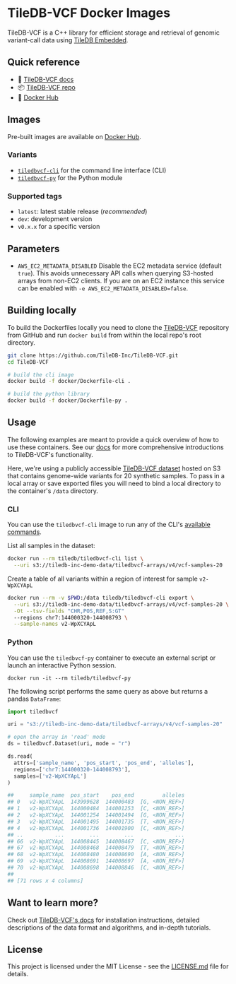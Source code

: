 # TileDB-VCF Docker Images

TileDB-VCF is a C++ library for efficient storage and retrieval of genomic variant-call data using [TileDB Embedded][tiledb].

## Quick reference

* :blue_book: [TileDB-VCF docs][vcf-docs]
* :package: [TileDB-VCF repo][vcf-repo]
* :whale: [Docker Hub][docker]

## Images

Pre-built images are available on [Docker Hub][docker].

### Variants

- [`tiledbvcf-cli`](https://hub.docker.com/r/tiledb/tiledbvcf-cli) for the command line interface (CLI)
- [`tiledbvcf-py`](https://hub.docker.com/r/tiledb/tiledbvcf-py) for the Python module

### Supported tags

* `latest`: latest stable release (*recommended*)
* `dev`: development version
* `v0.x.x` for a specific version

## Parameters

* `AWS_EC2_METADATA_DISABLED` Disable the EC2 metadata service (default `true`). This avoids unnecessary API calls when querying S3-hosted arrays from non-EC2 clients. If you are on an EC2 instance this service can be enabled with `-e AWS_EC2_METADATA_DISABLED=false`.

## Building locally

To build the Dockerfiles locally you need to clone the [TileDB-VCF][vcf-repo] repository from GitHub and run `docker build` from within the local repo's root directory.

```sh
git clone https://github.com/TileDB-Inc/TileDB-VCF.git
cd TileDB-VCF

# build the cli image
docker build -f docker/Dockerfile-cli .

# build the python library
docker build -f docker/Dockerfile-py .
```

## Usage

The following examples are meant to provide a quick overview of how to use these containers. See our [docs][vcf-docs] for more comprehensive introductions to TileDB-VCF's functionality.

Here, we're using a publicly accessible [TileDB-VCF dataset][vcf-samples-20] hosted on S3 that contains genome-wide variants for 20 synthetic samples. To pass in a local array or save exported files you will need to bind a local directory to the container's `/data` directory.

### CLI

You can use the `tiledbvcf-cli` image to run any of the CLI's [available commands][cli-api].

List all samples in the dataset:

```sh
docker run --rm tiledb/tiledbvcf-cli list \
  --uri s3://tiledb-inc-demo-data/tiledbvcf-arrays/v4/vcf-samples-20
```

Create a table of all variants within a region of interest for sample `v2-WpXCYApL`

```sh
docker run --rm -v $PWD:/data tiledb/tiledbvcf-cli export \
  --uri s3://tiledb-inc-demo-data/tiledbvcf-arrays/v4/vcf-samples-20 \
  -Ot --tsv-fields "CHR,POS,REF,S:GT"
  --regions chr7:144000320-144008793 \
  --sample-names v2-WpXCYApL
```

### Python

You can use the `tiledbvcf-py` container to execute an external script or launch an interactive Python session.

```
docker run -it --rm tiledb/tiledbvcf-py
```

The following script performs the same query as above but returns a pandas `DataFrame`:

```py
import tiledbvcf

uri = "s3://tiledb-inc-demo-data/tiledbvcf-arrays/v4/vcf-samples-20"

# open the array in 'read' mode
ds = tiledbvcf.Dataset(uri, mode = "r")

ds.read(
  attrs=['sample_name', 'pos_start', 'pos_end', 'alleles'],
  regions=['chr7:144000320-144008793'],
  samples=['v2-WpXCYApL']
)

##     sample_name  pos_start    pos_end         alleles
## 0   v2-WpXCYApL  143999628  144000483  [G, <NON_REF>]
## 1   v2-WpXCYApL  144000484  144001253  [C, <NON_REF>]
## 2   v2-WpXCYApL  144001254  144001494  [G, <NON_REF>]
## 3   v2-WpXCYApL  144001495  144001735  [T, <NON_REF>]
## 4   v2-WpXCYApL  144001736  144001900  [C, <NON_REF>]
## ..          ...        ...        ...             ...
## 66  v2-WpXCYApL  144008445  144008467  [C, <NON_REF>]
## 67  v2-WpXCYApL  144008468  144008479  [T, <NON_REF>]
## 68  v2-WpXCYApL  144008480  144008690  [A, <NON_REF>]
## 69  v2-WpXCYApL  144008691  144008697  [A, <NON_REF>]
## 70  v2-WpXCYApL  144008698  144008846  [C, <NON_REF>]
##
## [71 rows x 4 columns]
```

## Want to learn more?

Check out [TileDB-VCF's docs][vcf-docs] for installation instructions, detailed descriptions of the data format and algorithms, and in-depth tutorials.

## License

This project is licensed under the MIT License - see the [LICENSE.md](https://github.com/TileDB-Inc/TileDB-VCF/blob/master/LICENSE) file for details.

<!-- links -->
[vcf-repo]: https://github.com/TileDB-Inc/TileDB-VCF
[docker]: https://hub.docker.com/u/tiledb
[tiledb]: https://github.com/TileDB-Inc/TileDB
[vcf-docs]: https://docs.tiledb.com/solutions/integrations/population-genomics
[cli-api]:  https://docs.tiledb.com/solutions/integrations/population-genomics/api-reference/cli
[py-api]:  https://docs.tiledb.com/solutions/integrations/population-genomics/api-reference/python
[vcf-samples-20]: https://console.tiledb.com/arrays/details/TileDB-Inc/vcf-samples-20-data
